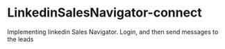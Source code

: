 # LinkedinSalesNavigator-connect
Implementing linkedin Sales Navigator.
Login, and then send messages to the leads
